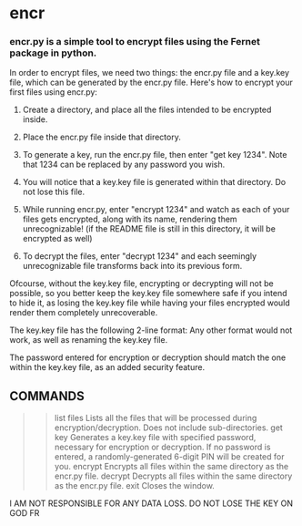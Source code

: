 # encr
### encr.py is a simple tool to encrypt files using the Fernet package in python.

In order to encrypt files, we need two things: the encr.py file and a key.key file, which can be generated by the encr.py file. Here's how to encrypt your first files using encr.py:

1) Create a directory, and place all the files intended to be encrypted inside.

2) Place the encr.py file inside that directory.

3) To generate a key, run the encr.py file, then enter "get key 1234". Note that 1234 can be replaced by any password you wish.

4) You will notice that a key.key file is generated within that directory. Do not lose this file.

5) While running encr.py, enter "encrypt 1234" and watch as each of your files gets encrypted, along with its name, rendering them unrecognizable! (if the README file is still in this directory, it will be encrypted as well)

6) To decrypt the files, enter "decrypt 1234" and each seemingly unrecognizable file transforms back into its previous form.

Ofcourse, without the key.key file, encrypting or decrypting will not be possible, so you better keep the key.key file somewhere safe if you intend to hide it, as losing the key.key file while having your files encrypted would render them completely unrecoverable. 

The key.key file has the following 2-line format:
<key>
<password>
Any other format would not work, as well as renaming the key.key file.

The password entered for encryption or decryption should match the one within the key.key file, as an added security feature.

## COMMANDS
>> list files
Lists all the files that will be processed during encryption/decryption. Does not include sub-directories.
>> get key <password>
Generates a key.key file with specified password, necessary for encryption or decryption. If no password is entered, a randomly-generated 6-digit PIN will be created for you.
>> encrypt <password>
Encrypts all files within the same directory as the encr.py file.
>> decrypt <password>
Decrypts all files within the same directory as the encr.py file.
>> exit
Closes the window.

I AM NOT RESPONSIBLE FOR ANY DATA LOSS. DO NOT LOSE THE KEY ON GOD FR
